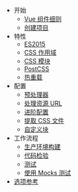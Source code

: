 - 开始
  - [Vue 组件细则](start/spec.md)
  - [创建项目](start/setup.md)
- 特性
  - [ES2015](features/es2015.md)
  - [CSS 作用域](features/scoped-css.md)
  - [CSS 模块](features/css-modules.md)
  - [PostCSS](features/postcss.md)
  - [热重载](features/hot-reload.md)
- 配置
  - [预处理器](configurations/pre-processors.md)
  - [处理资源 URL](configurations/asset-url.md)
  - [进阶配置](configurations/advanced.md)
  - [提取 CSS 文件](configurations/extract-css.md)
  - [自定义块](configurations/custom-blocks.md)
- 工作流程
  - [生产环境构建](workflow/production.md)
  - [代码检验](workflow/linting.md)
  - [测试](workflow/testing.md)
  - [使用 Mocks 测试](workflow/testing-with-mocks.md)
- [选项参考](options.md)
